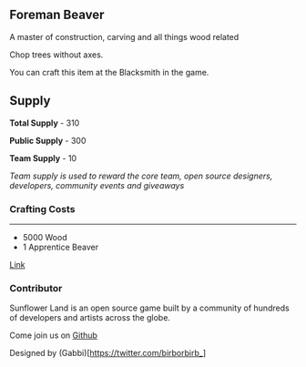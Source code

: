 ## Foreman Beaver

A master of construction, carving and all things wood related

Chop trees without axes.

You can craft this item at the Blacksmith in the game.

## Supply

**Total Supply** - 310

**Public Supply** - 300

**Team Supply** - 10

_Team supply is used to reward the core team, open source designers, developers, community events and giveaways_

### Crafting Costs

---

- 5000 Wood
- 1 Apprentice Beaver

[Link](https://docs.sunflower-land.com/crafting-guide)

### Contributor

Sunflower Land is an open source game built by a community of hundreds of developers and artists across the globe.

Come join us on [Github](https://github.com/sunflower-land/sunflower-land)

Designed by (Gabbi)[https://twitter.com/birborbirb_]
